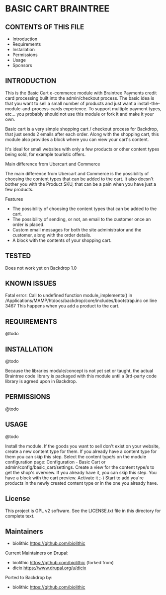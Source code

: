 BASIC CART BRAINTREE
===========

CONTENTS OF THIS FILE
---------------------

 - Introduction
 - Requirements
 - Installation
 - Permissions
 - Usage
 - Sponsors

INTRODUCTION
------------

This is the Basic Cart e-commerce module with Braintree Payments credit card processing built into the admin/checkout process.
The basic idea is that you want to sell a small number of products and just want a install-the-module-and-process-cards experience.
To support multiple payment types, etc... you probably should not use this module or fork it and make it your own.

Basic cart is a very simple shopping cart / checkout process for Backdrop,
that just sends 2 emails after each order. Along with the shopping cart,
this module also provides a block where you can view your cart's content.

It's ideal for small websites with only a few products or other content types
being sold, for example touristic offers.

Main difference from Ubercart and Commerce

The main difference from Ubercart and Commerce is the possibility of choosing
the content types that can be added to the cart. It also doesn't bother you
with the Product SKU, that can be a pain when you have just a few products.

Features

* The possibility of choosing the content types that can be added to the cart.
* The possibility of sending, or not, an email to the customer once an order is placed.
* Custom email messages for both the site administrator and the customer, along with the order details.
* A block with the contents of your shopping cart.

TESTED
-----

Does not work yet on Backdrop 1.0


KNOWN ISSUES
---------------------

Fatal error: Call to undefined function module_implements() in /Applications/MAMP/htdocs/backdrop/core/includes/bootstrap.inc on line 3467
This happens when you add a product to the cart.


REQUIREMENTS
------------

@todo

INSTALLATION
------------

@todo

Because the libraries module/concept is not yet set or taught, the actual Braintree code library is packaged with this module until a 3rd-party code library is agreed upon in Backdrop.

PERMISSIONS
------------

@todo

USAGE
-----

@todo

Install the module.
If the goods you want to sell don't exist on your website, create a new content type for them. If you already have a content type for them you can skip this step.
Select the content type/s on the module configuration page: Configuration - Basic Cart or admin/config/basic_cart/settings.
Create a view for the content type/s to get the shop's overview. If you already have it, you can skip this step.
You have a block with the cart preview. Activate it ;-)
Start to add you're products in the newly created content type or in the one you already have.

License
-------

This project is GPL v2 software. See the LICENSE.txt file in this directory for
complete text.

Maintainers
-----------

- biolithic <https://github.com/biolithic>

Current Maintainers on Drupal:

- biolithic <https://github.com/biolithic>
(forked from)
 - dicix <https://www.drupal.org/u/dicix>

Ported to Backdrop by:

 - biolithic <https://github.com/biolithic>
